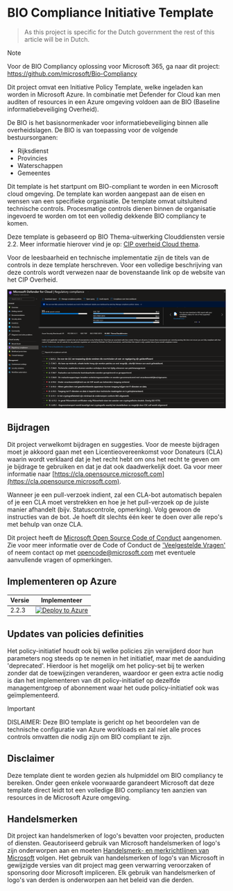 # BIO Compliance Initiative Template

> As this project is specific for the Dutch government the rest of this article will be in Dutch.

> [!NOTE]
> Voor de BIO Compliancy oplossing voor Microsoft 365, ga naar dit project: https://github.com/microsoft/Bio-Compliancy

Dit project omvat een Initiative Policy Template, welke ingeladen kan worden in Microsoft Azure. In combinatie met Defender for Cloud kan men auditen of resources in een Azure omgeving voldoen aan de BIO (Baseline informatiebeveiliging Overheid).

De BIO is het basisnormenkader voor informatiebeveiliging binnen alle overheidslagen. De BIO is van toepassing voor de volgende bestuursorganen:

- Rijksdienst
- Provincies
- Waterschappen
- Gemeentes

Dit template is het startpunt om BIO-compliant te worden in een Microsoft cloud omgeving. De template kan worden aangepast aan de eisen en wensen van een specifieke organisatie. De template omvat uitsluitend technische controls. Procesmatige controls dienen binnen de organisatie ingevoerd te worden om tot een volledig dekkende BIO compliancy te komen.

Deze template is gebaseerd op BIO Thema-uitwerking Clouddiensten versie 2.2.
Meer informatie hierover vind je op: [CIP overheid Cloud thema](https://cip-overheid.nl/productcategorieen-en-workshops/producten?product=Clouddiensten).

Voor de leesbaarheid en technische implementatie zijn de titels van de controls in deze template herschreven. Voor een volledige beschrijving van deze controls wordt verwezen naar de bovenstaande link op de website van het CIP Overheid.

![alt text](./media/BIO-compliancy-example.png?raw=true "BIO compliancy example")

## Bijdragen

Dit project verwelkomt bijdragen en suggesties. Voor de meeste bijdragen moet je akkoord gaan met een Licentieovereenkomst voor Donateurs (CLA) waarin wordt verklaard dat je het recht hebt om ons het recht te geven om je bijdrage te gebruiken en dat je dat ook daadwerkelijk doet. Ga voor meer informatie naar [https://cla.opensource.microsoft.com](https://cla.opensource.microsoft.com).

Wanneer je een pull-verzoek indient, zal een CLA-bot automatisch bepalen of je een CLA moet verstrekken en hoe je het pull-verzoek op de juiste manier afhandelt (bijv. Statuscontrole, opmerking). Volg gewoon de instructies van de bot. Je hoeft dit slechts één keer te doen over alle repo's met behulp van onze CLA.

Dit project heeft de [Microsoft Open Source Code of Conduct](https://opensource.microsoft.com/codeofconduct/) aangenomen. Zie voor meer informatie over de Code of Conduct de ['Veelgestelde Vragen'](https://opensource.microsoft.com/codeofconduct/faq/) of neem contact op met [opencode@microsoft.com](mailto:opencode@microsoft.com) met eventuele aanvullende vragen of opmerkingen.

## Implementeren op Azure

| Versie | Implementeer |
|---|---|
| 2.2.3 |[![Deploy to Azure](https://aka.ms/deploytoazurebutton)](./docs/README.md) |

## Updates van policies definities

Het policy-initiatief houdt ook bij welke policies zijn verwijderd door hun parameters nog steeds op te nemen in het initiatief, maar met de aanduiding 'deprecated'. Hierdoor is het mogelijk om het policy-set bij te werken zonder dat de toewijzingen veranderen, waardoor er geen extra actie nodig is dan het implementeren van dit policy-initiatief op dezelfde managementgroep of abonnement waar het oude policy-initiatief ook was geïmplementeerd.

> [!IMPORTANT]
> DISLAIMER: Deze BIO template is gericht op het beoordelen van de technische configuratie van Azure workloads en zal niet alle proces controls omvatten die nodig zijn om BIO compliant te zijn.

## Disclaimer

Deze template dient te worden gezien als hulpmiddel om BIO compliancy te bereiken. Onder geen enkele voorwaarde garandeert Microsoft dat deze template direct leidt tot een volledige BIO compliancy ten aanzien van resources in de Microsoft Azure omgeving.

## Handelsmerken

Dit project kan handelsmerken of logo's bevatten voor projecten, producten of diensten. Geautoriseerd gebruik van Microsoft handelsmerken of logo's zijn onderworpen aan en moeten [Handelsmerk- en merkrichtlijnen van Microsoft](https://www.microsoft.com/en-us/legal/intellectualproperty/trademarks/usage/general) volgen. Het gebruik van handelsmerken of logo's van Microsoft in gewijzigde versies van dit project mag geen verwarring veroorzaken of sponsoring door Microsoft impliceren. Elk gebruik van handelsmerken of logo's van derden is onderworpen aan het beleid van die derden.
